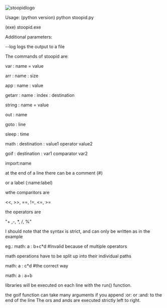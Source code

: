 
![stoopidlogo](https://user-images.githubusercontent.com/69861550/184297188-32cc2025-7a3b-4938-b1b6-8453c6ce5f95.png)


Usage: 
(python version) python stoopid.py <inputfile>

(exe) stoopid.exe <inputfile>

Additional parameters:

--log <logfile> 
   logs the output to a file



The commands of stoopid are:

var : name = value 

arr : name : size

app : name : value

getarr : name : index : destination

string : name = value

out : name

goto : line

sleep : time

math : destination : value1 operator value2

goif : destination : var1  comparator  var2 

import:name

at the end of a line there can be a comment (#)

or a label (:name:label)

wthe comparitors are

<<, >>, ==, !=, <=, >=

the operators are

"+ ,-, *, /, %"

I should note that the syntax is strict, and can only be written as in the example

eg.: math: a : b+c*d #Invalid because of multiple operators

   math operations have to be split up into their individual paths

   math: a : c*d #the correct way
   
   math: a : a+b


libraries will be executed on each line with the run() function.

the goif function can take many arguments if you append :or: or :and: to the end of the line
The ors and ands are executed strictly left to right.
